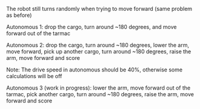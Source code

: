 The robot still turns randomly when trying to move forward (same problem as before)

Autonomous 1: drop the cargo, turn around ~180 degrees, and move forward out of the tarmac

Autonomous 2: drop the cargo, turn around ~180 degrees, lower the arm, move forward, pick up another cargo, turn around ~180 degrees, raise the arm, move forward and score

Note: The drive speed in autonomous should be 40%, otherwise some calculations will be off

Autonomous 3 (work in progress): lower the arm, move forward out of the tarmac, pick another cargo, turn around ~180 degrees, raise the arm, move forward and score
